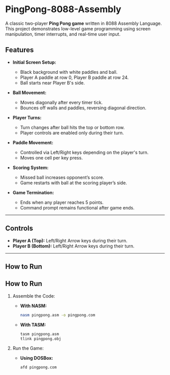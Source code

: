 # PingPong-8088-Assembly

A classic two-player **Ping Pong game** written in 8088 Assembly Language.  
This project demonstrates low-level game programming using screen manipulation, timer interrupts, and real-time user input.


## Features
- **Initial Screen Setup:**  
  - Black background with white paddles and ball.  
  - Player A paddle at row 0, Player B paddle at row 24.  
  - Ball starts near Player B's side.

- **Ball Movement:**  
  - Moves diagonally after every timer tick.  
  - Bounces off walls and paddles, reversing diagonal direction.

- **Player Turns:**  
  - Turn changes after ball hits the top or bottom row.  
  - Player controls are enabled only during their turn.

- **Paddle Movement:**  
  - Controlled via Left/Right keys depending on the player's turn.  
  - Moves one cell per key press.

- **Scoring System:**  
  - Missed ball increases opponent’s score.  
  - Game restarts with ball at the scoring player’s side.

- **Game Termination:**  
  - Ends when any player reaches 5 points.  
  - Command prompt remains functional after game ends.

---

## Controls
- **Player A (Top):** Left/Right Arrow keys during their turn.  
- **Player B (Bottom):** Left/Right Arrow keys during their turn.

---

## How to Run

## How to Run

1. Assemble the Code:
   - **With NASM:**
     ```bash
     nasm pingpong.asm -o pingpong.com
     ```
   - **With TASM:**
     ```bash
     tasm pingpong.asm
     tlink pingpong.obj
     ```

2. Run the Game:
   - **Using DOSBox:**
     ```bash
     afd pingpong.com
     ```



